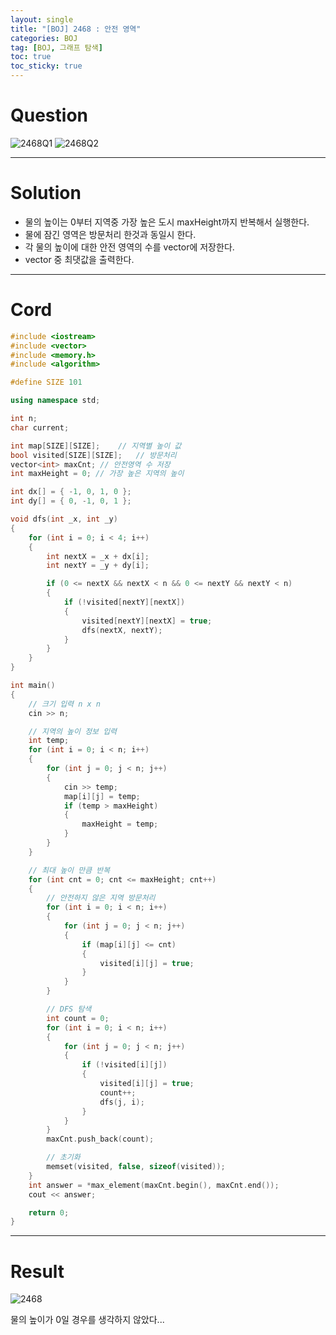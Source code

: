 ```yaml
---
layout: single
title: "[BOJ] 2468 : 안전 영역"
categories: BOJ
tag: [BOJ, 그래프 탐색]
toc: true
toc_sticky: true
---
```


# Question
![2468Q1](https://user-images.githubusercontent.com/97664446/178099369-20d46fd4-3d24-41ec-b47c-361516a953d8.PNG)
![2468Q2](https://user-images.githubusercontent.com/97664446/178099371-778f60d8-aafc-4acb-9b14-6eedcc456ce0.PNG)


***

# Solution
- 물의 높이는 0부터 지역중 가장 높은 도시 maxHeight까지 반복해서 실행한다.
- 물에 잠긴 영역은 방문처리 한것과 동일시 한다.
- 각 물의 높이에 대한 안전 영역의 수를 vector에 저장한다.
- vector 중 최댓값을 출력한다.

***

# Cord
```c++
#include <iostream>
#include <vector>
#include <memory.h>
#include <algorithm>

#define SIZE 101

using namespace std;

int n;
char current;

int map[SIZE][SIZE];	// 지역별 높이 값
bool visited[SIZE][SIZE];	// 방문처리
vector<int> maxCnt; // 안전영역 수 저장
int maxHeight = 0; // 가장 높은 지역의 높이

int dx[] = { -1, 0, 1, 0 };
int dy[] = { 0, -1, 0, 1 };

void dfs(int _x, int _y)
{
	for (int i = 0; i < 4; i++)
	{
		int nextX = _x + dx[i];
		int nextY = _y + dy[i];

		if (0 <= nextX && nextX < n && 0 <= nextY && nextY < n)
		{
			if (!visited[nextY][nextX])
			{
				visited[nextY][nextX] = true;
				dfs(nextX, nextY);
			}
		}
	}
}

int main()
{
	// 크기 입력 n x n
	cin >> n;

	// 지역의 높이 정보 입력
	int temp;
	for (int i = 0; i < n; i++)
	{
		for (int j = 0; j < n; j++)
		{
			cin >> temp;
			map[i][j] = temp;
			if (temp > maxHeight)
			{
				maxHeight = temp;
			}
		}
	}

	// 최대 높이 만큼 반복
	for (int cnt = 0; cnt <= maxHeight; cnt++)
	{
		// 안전하지 않은 지역 방문처리 
		for (int i = 0; i < n; i++)
		{
			for (int j = 0; j < n; j++)
			{
				if (map[i][j] <= cnt)
				{
					visited[i][j] = true;
				}
			}
		}

		// DFS 탐색
		int count = 0;
		for (int i = 0; i < n; i++)
		{
			for (int j = 0; j < n; j++)
			{
				if (!visited[i][j])
				{
					visited[i][j] = true;
					count++;
					dfs(j, i);
				}
			}
		}
		maxCnt.push_back(count);

		// 초기화
		memset(visited, false, sizeof(visited));
	}
	int answer = *max_element(maxCnt.begin(), maxCnt.end());
	cout << answer;

	return 0;
}

```

***

# Result
![2468](https://user-images.githubusercontent.com/97664446/178099367-cfbb83c8-cf0d-4018-82e2-64b6c2b05b14.PNG)

물의 높이가 0일 경우를 생각하지 않았다...